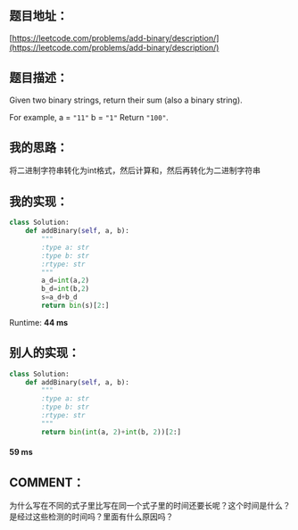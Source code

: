 
## 题目地址：


[https://leetcode.com/problems/add-binary/description/](https://leetcode.com/problems/add-binary/description/)


## 题目描述：


Given two binary strings, return their sum (also a binary string).

For example,
a = `"11"`
b = `"1"`
Return `"100"`.


## 我的思路：


将二进制字符串转化为int格式，然后计算和，然后再转化为二进制字符串


## 我的实现：



```python
class Solution:
    def addBinary(self, a, b):
        """
        :type a: str
        :type b: str
        :rtype: str
        """
        a_d=int(a,2)
        b_d=int(b,2)
        s=a_d+b_d
        return bin(s)[2:]
```

Runtime: **44 ms**


## 别人的实现：



```python
class Solution:
    def addBinary(self, a, b):
        """
        :type a: str
        :type b: str
        :rtype: str
        """
        return bin(int(a, 2)+int(b, 2))[2:]
```



#### 59 ms




## COMMENT：


为什么写在不同的式子里比写在同一个式子里的时间还要长呢？这个时间是什么？是经过这些检测的时间吗？里面有什么原因吗？
